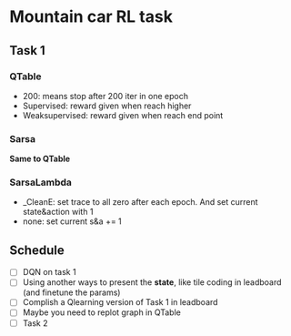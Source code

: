 # Mountain car RL task

## Task 1

### QTable
+ 200: means stop after 200 iter in one epoch
+ Supervised: reward given when reach higher
+ Weaksupervised: reward given when reach end point

### Sarsa
**Same to QTable**

### SarsaLambda
+ _CleanE: set trace to all zero after each epoch. And set current state&action with 1
+ none: set current s&a += 1

## Schedule

- [ ] DQN on task 1
- [ ] Using another ways to present the **state**, like tile coding in leadboard (and finetune the params)
- [ ] Complish a Qlearning version of Task 1 in leadboard
- [ ] Maybe you need to replot graph in QTable
- [ ] Task 2
